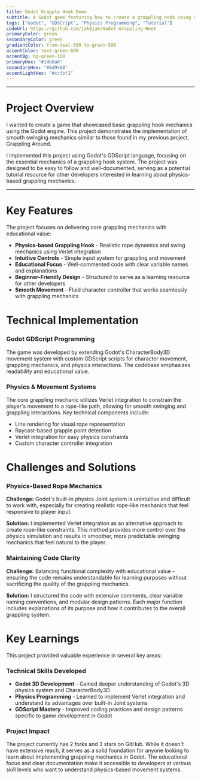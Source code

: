 ```yaml
---
title: Godot Grapple Hook Demo
subtitle: A Godot game featuring how to create a grappling hook using Verlet integration for smooth swinging mechanics.
tags: ["Godot", "GDSCript", "Physics Programming", "Tutorial"]
codeUrl: https://github.com/jak6jak/Godot-Grappling-Hook
primaryColor: green
secondaryColor: green
gradientColor: from-teal-500 to-green-500
accentColor: text-green-600
accentBg: bg-green-100
primaryHex: "#14b8a6"
secondaryHex: "#0d9488"
accentLightHex: "#ccfbf1"
---
```


---

# Project Overview
I wanted to create a game that showcased basic grappling hook mechanics using the Godot engine. This project demonstrates the implementation of smooth swinging mechanics similar to those found in my previous project, Grappling Around.

I implemented this project using Godot's GDScript language, focusing on the essential mechanics of a grappling hook system. The project was designed to be easy to follow and well-documented, serving as a potential tutorial resource for other developers interested in learning about physics-based grappling mechanics.

---

# Key Features
The project focuses on delivering core grappling mechanics with educational value:

* **Physics-based Grappling Hook** - Realistic rope dynamics and swing mechanics using Verlet integration
* **Intuitive Controls** - Simple input system for grappling and movement
* **Educational Focus** - Well-commented code with clear variable names and explanations
* **Beginner-Friendly Design** - Structured to serve as a learning resource for other developers
* **Smooth Movement** - Fluid character controller that works seamlessly with grappling mechanics

# Technical Implementation

### Godot GDScript Programming
The game was developed by extending Godot's CharacterBody3D movement system with custom GDScript scripts for character movement, grappling mechanics, and physics interactions. The codebase emphasizes readability and educational value.

### Physics & Movement Systems
The core grappling mechanic utilizes Verlet integration to constrain the player's movement to a rope-like path, allowing for smooth swinging and grappling interactions. Key technical components include:

* Line rendering for visual rope representation
* Raycast-based grapple point detection
* Verlet integration for easy physics constraints
* Custom character controller integration

# Challenges and Solutions

### Physics-Based Rope Mechanics
**Challenge:** Godot's built-in physics Joint system is unintuitive and difficult to work with, especially for creating realistic rope-like mechanics that feel responsive to player input.

**Solution:** I implemented Verlet integration as an alternative approach to create rope-like constraints. This method provides more control over the physics simulation and results in smoother, more predictable swinging mechanics that feel natural to the player.

### Maintaining Code Clarity
**Challenge:** Balancing functional complexity with educational value - ensuring the code remains understandable for learning purposes without sacrificing the quality of the grappling mechanics.

**Solution:** I structured the code with extensive comments, clear variable naming conventions, and modular design patterns. Each major function includes explanations of its purpose and how it contributes to the overall grappling system.

# Key Learnings
This project provided valuable experience in several key areas:

### Technical Skills Developed
* **Godot 3D Development** - Gained deeper understanding of Godot's 3D physics system and CharacterBody3D
* **Physics Programming** - Learned to implement Verlet integration and understand its advantages over built-in Joint systems
* **GDScript Mastery** - Improved coding practices and design patterns specific to game development in Godot

### Project Impact
The project currently has 2 forks and 3 stars on GitHub. While it doesn't have extensive reach, it serves as a solid foundation for anyone looking to learn about implementing grappling mechanics in Godot. The educational focus and clear documentation make it accessible to developers at various skill levels who want to understand physics-based movement systems.
